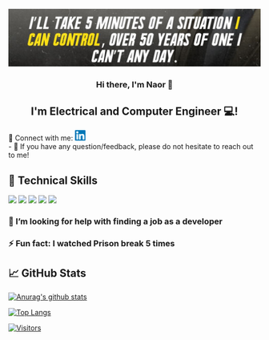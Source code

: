 
<p align="center">
<img src="Images/e777a7b52823237925ee765963f06c58.jpg" alt="my banner"></a>
</p>

<h3 align="center">
Hi there, I'm Naor 👋
</h3>

<h2 align="center">
I'm Electrical and Computer Engineer 💻!
</h2> 
🤝 Connect with me: <a href="https://www.linkedin.com/in/naor-cohen-675694223/"><img align="mid" src="https://raw.githubusercontent.com/naorJR/naorJR/main/Images/linkedin.svg" alt=" Naor | LinkedIn" width="21px"/></a>
</br>
- 💬 If you have any question/feedback, please do not hesitate to reach out to me!

## 💼 Technical Skills


![](https://img.shields.io/badge/Code-Python-informational?style=flat&logo=Python&color=003B57)
![](https://img.shields.io/badge/Code-C-informational?style=flat&logo=C&color=CC0000)
![](https://img.shields.io/badge/Code-Matlab-informational?style=flat&logo=Matlab&color=336791)
![](https://img.shields.io/badge/Code-DeepLearning-informational?style=flat&logo=DeepLearning&color=61DAFB)
![](https://img.shields.io/badge/Tools-GitHub-informational?style=flat&logo=GitHub&color=181717)

### 🤔 I’m looking for help with finding a job as a developer 
### ⚡ Fun fact: I watched Prison break 5 times

## 📈 GitHub Stats 

[![Anurag's github stats](https://github-readme-stats.vercel.app/api?username=naorJR)](https://github.com/naorJR)

[![Top Langs](https://github-readme-stats.vercel.app/api/top-langs/?username=naorJR&layout=compact)](https://github.com/naorJR)

[![Visitors](https://visitor-badge.glitch.me/badge?page_id=naorJR.naorJR)](https://www.linkedin.com/in/naor-cohen-675694223/)

<!--
**naorJR/naorJR** is a ✨ _special_ ✨ repository because its `README.md` (this file) appears on your GitHub profile.

Here are some ideas to get you started:

- 🔭 I’m currently working on 
- 🌱 I’m currently learning ...
- 👯 I’m looking to collaborate on ...
- 🤔 I’m looking for help with ...
- 💬 Ask me about ...
- 📫 How to reach me: ...
- 😄 Pronouns: ...
- ⚡ Fun fact: ...
-->

